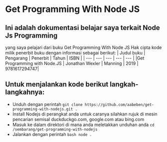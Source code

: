 # Get Programming With Node JS

## Ini adalah dokumentasi belajar saya terkait Node Js Programming
yang saya pelajari dari buku Get Programming With Node JS
Hak cipta kode milik penerbit buku dengan informasi sebagai berikut:
| Judul buku | Pengarang | Penerbit | Tahun | ISBN |
| --- | --- | --- | --- | --- |
|Get Programming with Node.JS | Jonathan Wexler | Manning  | 2019  | 9781617294747| 

## Untuk menjalankan kode berikut langkah-langkahnya:
- Unduh dengan perintah ```git clone https://github.com/aabeben/get-programming-with-nodejs.git . ```
- Install Nodejs di perangkat anda untuk caranya silahkan rujuk di mesin pencarian semisal duckduckgo.com, google.com atau bing.com
- Masuk ke dalam direktori di mana anda meletakkan unduhan anda ```cd /sembarang/get-programming-with-nodejs ```
- Jalankan dengan perintah ```bash node . ```

